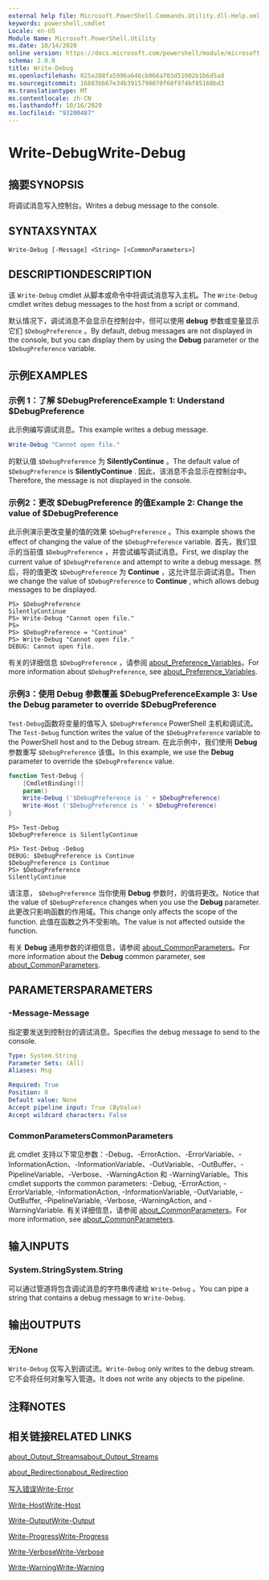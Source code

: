 ```yaml
---
external help file: Microsoft.PowerShell.Commands.Utility.dll-Help.xml
keywords: powershell,cmdlet
Locale: en-US
Module Name: Microsoft.PowerShell.Utility
ms.date: 10/14/2020
online version: https://docs.microsoft.com/powershell/module/microsoft.powershell.utility/write-debug?view=powershell-6&WT.mc_id=ps-gethelp
schema: 2.0.0
title: Write-Debug
ms.openlocfilehash: 025e208fa5996a646cb066a703d51002b1b6d5ad
ms.sourcegitcommit: 16883bb67e34b3915798070f60f974bf85160bd3
ms.translationtype: MT
ms.contentlocale: zh-CN
ms.lasthandoff: 10/16/2020
ms.locfileid: "93200487"
---
```

# <span data-ttu-id="80876-103">Write-Debug</span><span class="sxs-lookup"><span data-stu-id="80876-103">Write-Debug</span></span>

## <span data-ttu-id="80876-104">摘要</span><span class="sxs-lookup"><span data-stu-id="80876-104">SYNOPSIS</span></span>
<span data-ttu-id="80876-105">将调试消息写入控制台。</span><span class="sxs-lookup"><span data-stu-id="80876-105">Writes a debug message to the console.</span></span>

## <span data-ttu-id="80876-106">SYNTAX</span><span class="sxs-lookup"><span data-stu-id="80876-106">SYNTAX</span></span>

```
Write-Debug [-Message] <String> [<CommonParameters>]
```

## <span data-ttu-id="80876-107">DESCRIPTION</span><span class="sxs-lookup"><span data-stu-id="80876-107">DESCRIPTION</span></span>

<span data-ttu-id="80876-108">该 `Write-Debug` cmdlet 从脚本或命令中将调试消息写入主机。</span><span class="sxs-lookup"><span data-stu-id="80876-108">The `Write-Debug` cmdlet writes debug messages to the host from a script or command.</span></span>

<span data-ttu-id="80876-109">默认情况下，调试消息不会显示在控制台中，但可以使用 **debug** 参数或变量显示它们 `$DebugPreference` 。</span><span class="sxs-lookup"><span data-stu-id="80876-109">By default, debug messages are not displayed in the console, but you can display them by using the **Debug** parameter or the `$DebugPreference` variable.</span></span>

## <span data-ttu-id="80876-110">示例</span><span class="sxs-lookup"><span data-stu-id="80876-110">EXAMPLES</span></span>

### <span data-ttu-id="80876-111">示例 1：了解 $DebugPreference</span><span class="sxs-lookup"><span data-stu-id="80876-111">Example 1: Understand $DebugPreference</span></span>

<span data-ttu-id="80876-112">此示例编写调试消息。</span><span class="sxs-lookup"><span data-stu-id="80876-112">This example writes a debug message.</span></span>

```powershell
Write-Debug "Cannot open file."
```

<span data-ttu-id="80876-113">的默认值 `$DebugPreference` 为 **SilentlyContinue** 。</span><span class="sxs-lookup"><span data-stu-id="80876-113">The default value of `$DebugPreference` is **SilentlyContinue** .</span></span> <span data-ttu-id="80876-114">因此，该消息不会显示在控制台中。</span><span class="sxs-lookup"><span data-stu-id="80876-114">Therefore, the message is not displayed in the console.</span></span>

### <span data-ttu-id="80876-115">示例2：更改 $DebugPreference 的值</span><span class="sxs-lookup"><span data-stu-id="80876-115">Example 2: Change the value of $DebugPreference</span></span>

<span data-ttu-id="80876-116">此示例演示更改变量的值的效果 `$DebugPreference` 。</span><span class="sxs-lookup"><span data-stu-id="80876-116">This example shows the effect of changing the value of the `$DebugPreference` variable.</span></span> <span data-ttu-id="80876-117">首先，我们显示的当前值 `$DebugPreference` ，并尝试编写调试消息。</span><span class="sxs-lookup"><span data-stu-id="80876-117">First, we display the current value of `$DebugPreference` and attempt to write a debug message.</span></span> <span data-ttu-id="80876-118">然后，将的值更改 `$DebugPreference` 为 **Continue** ，这允许显示调试消息。</span><span class="sxs-lookup"><span data-stu-id="80876-118">Then we change the value of `$DebugPreference` to **Continue** , which allows debug messages to be displayed.</span></span>

```
PS> $DebugPreference
SilentlyContinue
PS> Write-Debug "Cannot open file."
PS>
PS> $DebugPreference = "Continue"
PS> Write-Debug "Cannot open file."
DEBUG: Cannot open file.
```

<span data-ttu-id="80876-119">有关的详细信息 `$DebugPreference` ，请参阅 [about_Preference_Variables](/powershell/module/Microsoft.PowerShell.Core/About/about_Preference_Variables)。</span><span class="sxs-lookup"><span data-stu-id="80876-119">For more information about `$DebugPreference`, see [about_Preference_Variables](/powershell/module/Microsoft.PowerShell.Core/About/about_Preference_Variables).</span></span>

### <span data-ttu-id="80876-120">示例3：使用 Debug 参数覆盖 $DebugPreference</span><span class="sxs-lookup"><span data-stu-id="80876-120">Example 3: Use the Debug parameter to override $DebugPreference</span></span>

<span data-ttu-id="80876-121">`Test-Debug`函数将变量的值写入 `$DebugPreference` PowerShell 主机和调试流。</span><span class="sxs-lookup"><span data-stu-id="80876-121">The `Test-Debug` function writes the value of the `$DebugPreference` variable to the PowerShell host and to the Debug stream.</span></span> <span data-ttu-id="80876-122">在此示例中，我们使用 **Debug** 参数重写 `$DebugPreference` 该值。</span><span class="sxs-lookup"><span data-stu-id="80876-122">In this example, we use the **Debug** parameter to override the `$DebugPreference` value.</span></span>

```powershell
function Test-Debug {
    [CmdletBinding()]
    param()
    Write-Debug ('$DebugPreference is ' + $DebugPreference)
    Write-Host ('$DebugPreference is ' + $DebugPreference)
}
```

```
PS> Test-Debug
$DebugPreference is SilentlyContinue

PS> Test-Debug -Debug
DEBUG: $DebugPreference is Continue
$DebugPreference is Continue
PS> $DebugPreference
SilentlyContinue
```

<span data-ttu-id="80876-123">请注意， `$DebugPreference` 当你使用 **Debug** 参数时，的值将更改。</span><span class="sxs-lookup"><span data-stu-id="80876-123">Notice that the value of `$DebugPreference` changes when you use the **Debug** parameter.</span></span> <span data-ttu-id="80876-124">此更改只影响函数的作用域。</span><span class="sxs-lookup"><span data-stu-id="80876-124">This change only affects the scope of the function.</span></span> <span data-ttu-id="80876-125">此值在函数之外不受影响。</span><span class="sxs-lookup"><span data-stu-id="80876-125">The value is not affected outside the function.</span></span>

<span data-ttu-id="80876-126">有关 **Debug** 通用参数的详细信息，请参阅 [about_CommonParameters](https://go.microsoft.com/fwlink/?LinkID=113216)。</span><span class="sxs-lookup"><span data-stu-id="80876-126">For more information about the **Debug** common parameter, see [about_CommonParameters](https://go.microsoft.com/fwlink/?LinkID=113216).</span></span>

## <span data-ttu-id="80876-127">PARAMETERS</span><span class="sxs-lookup"><span data-stu-id="80876-127">PARAMETERS</span></span>

### <span data-ttu-id="80876-128">-Message</span><span class="sxs-lookup"><span data-stu-id="80876-128">-Message</span></span>

<span data-ttu-id="80876-129">指定要发送到控制台的调试消息。</span><span class="sxs-lookup"><span data-stu-id="80876-129">Specifies the debug message to send to the console.</span></span>

```yaml
Type: System.String
Parameter Sets: (All)
Aliases: Msg

Required: True
Position: 0
Default value: None
Accept pipeline input: True (ByValue)
Accept wildcard characters: False
```

### <span data-ttu-id="80876-130">CommonParameters</span><span class="sxs-lookup"><span data-stu-id="80876-130">CommonParameters</span></span>

<span data-ttu-id="80876-131">此 cmdlet 支持以下常见参数：-Debug、-ErrorAction、-ErrorVariable、-InformationAction、-InformationVariable、-OutVariable、-OutBuffer、-PipelineVariable、-Verbose、-WarningAction 和 -WarningVariable。</span><span class="sxs-lookup"><span data-stu-id="80876-131">This cmdlet supports the common parameters: -Debug, -ErrorAction, -ErrorVariable, -InformationAction, -InformationVariable, -OutVariable, -OutBuffer, -PipelineVariable, -Verbose, -WarningAction, and -WarningVariable.</span></span> <span data-ttu-id="80876-132">有关详细信息，请参阅 [about_CommonParameters](https://go.microsoft.com/fwlink/?LinkID=113216)。</span><span class="sxs-lookup"><span data-stu-id="80876-132">For more information, see [about_CommonParameters](https://go.microsoft.com/fwlink/?LinkID=113216).</span></span>

## <span data-ttu-id="80876-133">输入</span><span class="sxs-lookup"><span data-stu-id="80876-133">INPUTS</span></span>

### <span data-ttu-id="80876-134">System.String</span><span class="sxs-lookup"><span data-stu-id="80876-134">System.String</span></span>

<span data-ttu-id="80876-135">可以通过管道将包含调试消息的字符串传递给 `Write-Debug` 。</span><span class="sxs-lookup"><span data-stu-id="80876-135">You can pipe a string that contains a debug message to `Write-Debug`.</span></span>

## <span data-ttu-id="80876-136">输出</span><span class="sxs-lookup"><span data-stu-id="80876-136">OUTPUTS</span></span>

### <span data-ttu-id="80876-137">无</span><span class="sxs-lookup"><span data-stu-id="80876-137">None</span></span>

<span data-ttu-id="80876-138">`Write-Debug` 仅写入到调试流。</span><span class="sxs-lookup"><span data-stu-id="80876-138">`Write-Debug` only writes to the debug stream.</span></span> <span data-ttu-id="80876-139">它不会将任何对象写入管道。</span><span class="sxs-lookup"><span data-stu-id="80876-139">It does not write any objects to the pipeline.</span></span>

## <span data-ttu-id="80876-140">注释</span><span class="sxs-lookup"><span data-stu-id="80876-140">NOTES</span></span>

## <span data-ttu-id="80876-141">相关链接</span><span class="sxs-lookup"><span data-stu-id="80876-141">RELATED LINKS</span></span>

[<span data-ttu-id="80876-142">about_Output_Streams</span><span class="sxs-lookup"><span data-stu-id="80876-142">about_Output_Streams</span></span>](../Microsoft.PowerShell.Core/About/about_Output_Streams.md)

[<span data-ttu-id="80876-143">about_Redirection</span><span class="sxs-lookup"><span data-stu-id="80876-143">about_Redirection</span></span>](../Microsoft.PowerShell.Core/About/about_Redirection.md)

[<span data-ttu-id="80876-144">写入错误</span><span class="sxs-lookup"><span data-stu-id="80876-144">Write-Error</span></span>](Write-Error.md)

[<span data-ttu-id="80876-145">Write-Host</span><span class="sxs-lookup"><span data-stu-id="80876-145">Write-Host</span></span>](Write-Host.md)

[<span data-ttu-id="80876-146">Write-Output</span><span class="sxs-lookup"><span data-stu-id="80876-146">Write-Output</span></span>](Write-Output.md)

[<span data-ttu-id="80876-147">Write-Progress</span><span class="sxs-lookup"><span data-stu-id="80876-147">Write-Progress</span></span>](Write-Progress.md)

[<span data-ttu-id="80876-148">Write-Verbose</span><span class="sxs-lookup"><span data-stu-id="80876-148">Write-Verbose</span></span>](Write-Verbose.md)

[<span data-ttu-id="80876-149">Write-Warning</span><span class="sxs-lookup"><span data-stu-id="80876-149">Write-Warning</span></span>](Write-Warning.md)

